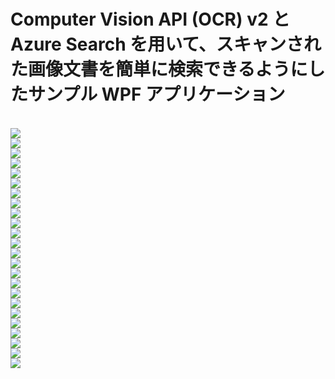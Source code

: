 # Computer Vision API (OCR) v2 と Azure Search を用いて、スキャンされた画像文書を簡単に検索できるようにしたサンプル WPF アプリケーション
<br/>
<img src="./images/app00.png" /><br/>
<img src="./images/app01.png" /><br/>
<img src="./images/app02.png" /><br/>
<img src="./images/app03.png" /><br/>
<img src="./images/app04.png" /><br/>
<img src="./images/app05.png" /><br/>
<img src="./images/app06.png" /><br/>
<img src="./images/app07.png" /><br/>
<img src="./images/app08.png" /><br/>
<img src="./images/app09.png" /><br/>
<img src="./images/app10.png" /><br/>
<img src="./images/app11.png" /><br/>
<img src="./images/app12.png" /><br/>
<img src="./images/app13.png" /><br/>
<img src="./images/app14.png" /><br/>
<img src="./images/app15.png" /><br/>
<img src="./images/app16.png" /><br/>
<img src="./images/app17.png" /><br/>
<img src="./images/app18.png" /><br/>
<img src="./images/app19.png" /><br/>
<img src="./images/app20.png" /><br/>
<img src="./images/app21.png" /><br/>
<img src="./images/app22.png" /><br/>
<img src="./images/app23.png" /><br/>
